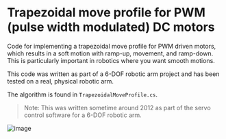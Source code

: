# Trapezoidal move profile for PWM (pulse width modulated) DC motors
Code for implementing a trapezoidal move profile for PWM driven motors, which results in a soft motion with ramp-up, movement, and ramp-down. This is particularly important in robotics where you want smooth motions. 

This code was written as part of a 6-DOF robotic arm project and has been tested on a real, physical robotic arm.

The algorithm is found in `TrapezoidalMoveProfile.cs`.

> Note: This was written sometime around 2012 as part of the servo control software for a 6-DOF robotic arm.

![image](https://user-images.githubusercontent.com/32486318/194780047-a78380dd-2d6c-4d33-b25c-919bcfba0927.png)
